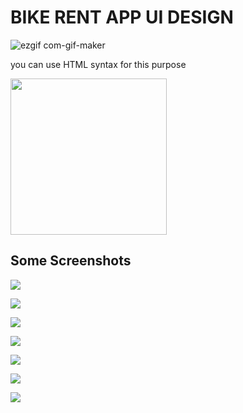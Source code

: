 # BIKE RENT APP UI DESIGN


![ezgif com-gif-maker](https://user-images.githubusercontent.com/81028182/123064695-3b18d780-d42e-11eb-8d13-702c368daf48.gif)


you can use HTML syntax for this purpose

<img src="/https://user-images.githubusercontent.com/81028182/123064695-3b18d780-d42e-11eb-8d13-702c368daf48.gif" width="250" height="250"/>


## Some Screenshots

![](assets/images/SS1.png)

![](assets/images/SS2.png)

![](assets/images/SS3.png)

![](assets/images/SS4.png)

![](assets/images/SS5.png)

![](assets/images/SS6.png)

![](assets/images/SS7.png)
